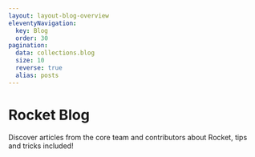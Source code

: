 ```yaml
---
layout: layout-blog-overview
eleventyNavigation:
  key: Blog
  order: 30
pagination:
  data: collections.blog
  size: 10
  reverse: true
  alias: posts
---
```


# Rocket Blog

Discover articles from the core team and contributors about Rocket, tips and tricks included!
